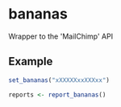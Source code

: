 # bananas

Wrapper to the 'MailChimp' API

## Example

``` r
set_bananas("xXXXXXxxXXXxx")

reports <- report_bananas()
```
